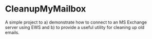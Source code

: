 # CleanupMyMailbox
A simple project to a) demonstrate how to connect to an MS Exchange server using EWS and b) to provide a useful utility for cleaning up old emails.
